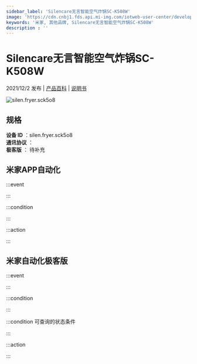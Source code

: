 ```yaml
---
sidebar_label: 'Silencare无言智能空气炸锅SC-K508W'
image: 'https://cdn.cnbj1.fds.api.mi-img.com/iotweb-user-center/developer_16790479595144FUF5Vgb.png?GalaxyAccessKeyId=AKVGLQWBOVIRQ3XLEW&Expires=9223372036854775807&Signature=5+xVqdCnPK1Y6G6aCFcv2Pel+XE='
keywords: '米家, 其他品牌, Silencare无言智能空气炸锅SC-K508W'
description : ''
---
```

# Silencare无言智能空气炸锅SC-K508W

2021/12/2 发布 | [产品百科](https://home.mi.com/webapp/content/baike/product/index.html?model=silen.fryer.sck5o8/) | [说明书](https://home.mi.com/views/introduction.html?model=silen.fryer.sck5o8&region=cn)

![silen.fryer.sck5o8](https://cdn.cnbj1.fds.api.mi-img.com/iotweb-user-center/developer_16790479595144FUF5Vgb.png?GalaxyAccessKeyId=AKVGLQWBOVIRQ3XLEW&Expires=9223372036854775807&Signature=5+xVqdCnPK1Y6G6aCFcv2Pel+XE=)

## 规格  
> 
**设备 ID** ：silen.fryer.sck5o8  
**通讯协议** ：  
**极客版**  ： 待补充 


## 米家APP自动化  

:::event  

:::

:::condition  

:::

:::action   

:::

## 米家自动化极客版  

:::event  

:::

:::condition  

:::

:::condition 可查询的状态条件  

:::

:::action  

:::

        
